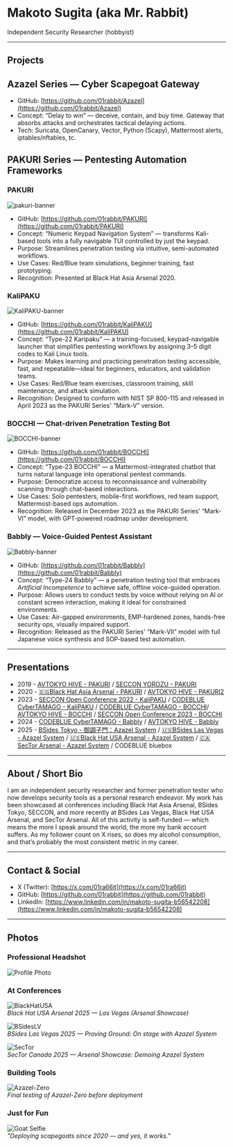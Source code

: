 # Makoto Sugita (aka Mr. Rabbit)

Independent Security Researcher (hobbyist)

---

## Projects

## Azazel Series — Cyber Scapegoat Gateway

- GitHub: [https://github.com/01rabbit/Azazel](https://github.com/01rabbit/Azazel)
- Concept: “Delay to win” — deceive, contain, and buy time. Gateway that absorbs attacks and orchestrates tactical delaying actions.
- Tech: Suricata, OpenCanary, Vector, Python (Scapy), Mattermost alerts, iptables/nftables, tc.

## PAKURI Series — Pentesting Automation Frameworks

### PAKURI

![pakuri-banner](https://raw.githubusercontent.com/01rabbit/PAKURI/master/img/pakuri-banner.png)

- GitHub: [https://github.com/01rabbit/PAKURI](https://github.com/01rabbit/PAKURI)
- Concept: “Numeric Keypad Navigation System” — transforms Kali-based tools into a fully navigable TUI controlled by just the keypad.
- Purpose: Streamlines penetration testing via intuitive, semi-automated workflows.
- Use Cases: Red/Blue team simulations, beginner training, fast prototyping.
- Recognition: Presented at Black Hat Asia Arsenal 2020.

### KaliPAKU

![KaliPAKU-banner](https://raw.githubusercontent.com/01rabbit/KaliPAKU/main/img/KaliPAKU_logo.png)

- GitHub: [https://github.com/01rabbit/KaliPAKU](https://github.com/01rabbit/KaliPAKU)
- Concept: “Type-22 Karipaku” — a training-focused, keypad-navigable launcher that simplifies pentesting workflows by assigning 3–5 digit codes to Kali Linux tools.
- Purpose: Makes learning and practicing penetration testing accessible, fast, and repeatable—ideal for beginners, educators, and validation teams.
- Use Cases: Red/Blue team exercises, classroom training, skill maintenance, and attack simulation.
- Recognition: Designed to conform with NIST SP 800-115 and released in April 2023 as the PAKURI Series' “Mark-V” version.

### BOCCHI — Chat-driven Penetration Testing Bot

![BOCCHI-banner](https://raw.githubusercontent.com/01rabbit/BOCCHI/main/images/BOCCHI_logo.png)

- GitHub: [https://github.com/01rabbit/BOCCHI](https://github.com/01rabbit/BOCCHI)
- Concept: “Type-23 BOCCHI” — a Mattermost-integrated chatbot that turns natural language into operational pentest commands.
- Purpose: Democratize access to reconnaissance and vulnerability scanning through chat-based interactions.
- Use Cases: Solo pentesters, mobile-first workflows, red team support, Mattermost-based ops automation.
- Recognition: Released in December 2023 as the PAKURI Series’ “Mark-VI” model, with GPT-powered roadmap under development.

### Babbly — Voice-Guided Pentest Assistant

![Babbly-banner](https://raw.githubusercontent.com/01rabbit/Babbly/main/images/Babbly_banner.png)

- GitHub: [https://github.com/01rabbit/Babbly](https://github.com/01rabbit/Babbly)
- Concept: “Type-24 Babbly” — a penetration testing tool that embraces *Artificial Incompetence* to achieve safe, offline voice-guided operation.
- Purpose: Allows users to conduct tests by voice without relying on AI or constant screen interaction, making it ideal for constrained environments.
- Use Cases: Air-gapped environments, EMP-hardened zones, hands-free security ops, visually impaired support.
- Recognition: Released as the PAKURI Series' “Mark-VII” model with full Japanese voice synthesis and SOP-based test automation.

---

## Presentations

- 2019 - [AVTOKYO HIVE - PAKURI](https://en.avtokyo.org/avtokyo2019/event) / [SECCON YOROZU - PAKURI](https://www.seccon.jp/2019/akihabara/#yorozu)
- 2020 - [🇸🇬Black Hat Asia Arsenal - PAKURI](https://www.blackhat.com/asia-20/arsenal/schedule/index.html#pakuri-penetration-test-achieve-knowledge-unite-rapid-interface-19270) / [AVTOKYO HIVE - PAKURI2](https://www.avtokyo.org/2020/event)
- 2023 - [SECCON Open Conference 2022 - KaliPAKU](https://www.seccon.jp/2022/ep230211.html#d2-t3) / [CODEBLUE CyberTAMAGO - KaliPAKU](https://cybertamago.org/tools_ja.php#kalipaku) / [CODEBLUE CyberTAMAGO - BOCCHI](https://cybertamago.org/tools_ja.php#bocchi)/ [AVTOKYO HIVE - BOCCHI](https://www.avtokyo.org/avtokyo2023/events) / [SECCON Open Conference 2023 - BOCCHI](https://www.seccon.jp/2023/ep231223.html#d1-t8)
- 2024 - [CODEBLUE CyberTAMAGO - Babbly](https://cybertamago.org/tools_ja.php#babbly) / [AVTOKYO HIVE - Babbly](https://www.avtokyo.org/avtokyo2024/events)
- 2025 - [BSides Tokyo - 御調子門：Azazel System](https://bsides.tokyo/) / [🇺🇸BSides Las Vegas - Azazel System](https://bsideslv.org/talks#8XRRGH) / [🇺🇸Black Hat USA Arsenal - Azazel System](https://www.blackhat.com/us-25/arsenal/schedule/index.html#azazel-system-tactical-delaying-action-via-the-cyber-scapegoat-gateway-45642) / [🇨🇦SecTor Arsenal - Azazel System](https://www.blackhat.com/sector/2025/arsenal/schedule/index.html#azazel-system-tactical-delaying-action-via-the-cyber-scapegoat-gateway-47770) / CODEBLUE bluebox

---

## About / Short Bio

I am an independent security researcher and former penetration tester who now develops security tools as a personal research endeavor. My work has been showcased at conferences including Black Hat Asia Arsenal, BSides Tokyo, SECCON, and more recently at BSides Las Vegas, Black Hat USA Arsenal, and SecTor Arsenal. All of this activity is self-funded — which means the more I speak around the world, the more my bank account suffers. As my follower count on X rises, so does my alcohol consumption, and that’s probably the most consistent metric in my career.

---

## Contact & Social

- X (Twitter): [https://x.com/01ra66it](https://x.com/01ra66it)
- GitHub: [https://github.com/01rabbit](https://github.com/01rabbit)
- LinkedIn: [https://www.linkedin.com/in/makoto-sugita-b56542208](https://www.linkedin.com/in/makoto-sugita-b56542208)

---

## Photos

### Professional Headshot

![Profile Photo](/assets/profile.jpeg)

### At Conferences

![BlackHatUSA](/assets/bhusa.jpeg)  
*Black Hat USA Arsenal 2025 — Las Vegas (Arsenal Showcase)*

![BSidesLV](/assets/bsideslv.jpeg)  
*BSides Las Vegas 2025 — Proving Ground: On stage with Azazel System*

![SecTor](/assets/sector.jpeg)  
*SecTor Canada 2025 — Arsenal Showcase: Demoing Azazel System*

### Building Tools

![Azazel-Zero](/assets/IMG_5213.jpg)  
*Final testing of Azazel-Zero before deployment*

### Just for Fun

![Goat Selfie](/assets/azazel.png)  
*"Deploying scapegoats since 2020 — and yes, it works."*
